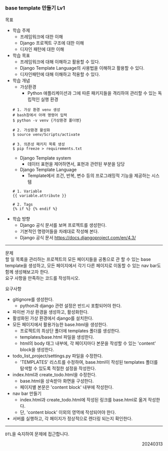 ### base template 만들기 Lv1
목표  
  - 학습 주제
    - 프레임워크에 대한 이해
    - Django 프로젝트 구조에 대한 이해
    - 디자인 패턴에 대한 이해
  - 학습 목표
    - 프레임워크에 대해 이해하고 활용할 수 있다.
    - Django Template Language의 사용법을 이해하고 활용할 수 있다.
    - 디자인패턴에 대해 이해하고 적용할 수 있다.
  - 학습 개념
    - 가상환경
      - Python 애플리케이션과 그에 따른 패키지들을 격리하여 관리할 수 있는 독립적인 실행 환경
    ```
    # 1. 가상 환경 venv 생성
    # bash창에서 아래 명령어 입력
    $ python -v venv {가상환경 폴더명}

    # 2. 가상환경 활성화
    $ source venv/Scripts/activate

    # 3. 의존성 패키지 목록 생성
    $ pip freeze > requirements.txt
    ```
    - Django Template system​
      - 데이터 표현을 제어하면서, 표현과 관련된 부분을 담당​
    - Django Template Language
      - Template에서 조건, 반복, 변수 등의​ 프로그래밍적 기능을 제공하는 시스템​
    ```
    # 1. Variable​
    {{ variable.attribute }}​

    # 2. Tags​
    {% if %} {% endif %}​
    ```
  - 학습 방향
    - Django 공식 문서를 보며 프로젝트를 생성한다.
    - 기본적인 명령어들을 차례대로 작성해 본다.
    - Django 공식 문서 https://docs.djangoproject.com/en/4.3/
---
문제  
할 일 목록을 관리하는 프로젝트의 모든 페이지들을 공통으로 관 할 수 있는 base template을 생성하고, 모든 페이지에서 각기 다른 페이지로 이동할 수 있는 nav bar도 함께 생성해보고자 한다.  
요구 사항을 만족하는 코드를 작성하시오.  

요구사항  
- gitignore를 생성한다.
  - python과 django 관련 설정은 반드시 포함되어야 한다.
- 파이썬 가상 환경을 생성하고, 활성화한다.
- 활성화된 가상 환경에서 django를 설치한다.
- 모든 페이지에서 활용가능한 base.html을 생성한다.
  - 프로젝트의 최상단 폴더에 templates 폴더를 생성한다.
  - templates/base.html 파일을 생성한다.
  - html의 body 태그 내부에, 각 페이지마다 본문을 작성할 수 있는 'content' block을 생성한다.
- todo_list_project/settings.py 파일을 수정한다.
  - 'TEMPLATES' 리스트를 수정하여, base.html이 작성된 templates 폴더를 탐색할 수 있도록 적절한 설정을 작성한다.
- index.html과 create_todo.html을 수정한다.
  - base.html을 상속받아 화면을 구성한다.
  - 페이지별 본문은 'content block' 내부에 작성한다.
- nav bar 만들기
  - index.html과 create_todo.html에 작성된 링크를 base.html로 옮겨 작성한다.
  - 단, 'content block' 이외의 영역에 작성되어야 한다.
- 서버를 실행하고, 각 페이지가 정상적으로 렌더링 되는지 확인한다.
---
`DTL`을 숙지하여 문제에 접근합니다.
<div style="text-align: right">20240313</div>
